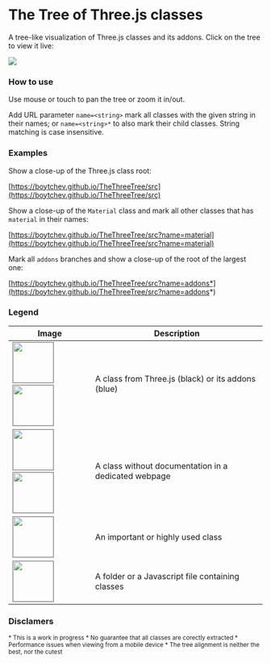 # The Tree of Three.js classes

A tree-like visualization of Three.js classes and its addons. Click on the tree to view it live:

[<img src="https://boytchev.github.io/TheThreeTree/images/all.png">](https://boytchev.github.io/TheThreeTree/src)





### How to use

Use mouse or touch to pan the tree or zoom it in/out.

Add URL parameter `name=<string>` mark all classes with the
given string in their names; or `name=<string>*` to also
mark their child classes. String matching is case insensitive.



### Examples

Show a close-up of the Three.js class root:

[https://boytchev.github.io/TheThreeTree/src](https://boytchev.github.io/TheThreeTree/src)

Show a close-up of the `Material` class and mark all other classes that has `material` in their names:

[https://boytchev.github.io/TheThreeTree/src?name=material](https://boytchev.github.io/TheThreeTree/src?name=material)

Mark all `addons` branches and show a close-up of the root of the largest one:

[https://boytchev.github.io/TheThreeTree/src?name=addons*](https://boytchev.github.io/TheThreeTree/src?name=addons*)



### Legend


| Image | Description |
| --- | --- |
| <img src="https://boytchev.github.io/TheThreeTree/images/node-core.png" height="80" style="border: solid 1px gray"> &nbsp; <img src="https://boytchev.github.io/TheThreeTree/images/node-addon.png" height="80" style="border: solid 1px gray"> | A class from Three.js (black) or its addons (blue) |
| <img src="https://boytchev.github.io/TheThreeTree/images/node-core-undocumented.png" height="80" style="border: solid 1px gray"> &nbsp; <img src="https://boytchev.github.io/TheThreeTree/images/node-addon-undocumented.png" height="80" style="border: solid 1px gray"> | A class without documentation in a dedicated webpage |
| <img src="https://boytchev.github.io/TheThreeTree/images/node-important.png" height="80" style="border: solid 1px gray"> | An important or highly used class |
| <img src="https://boytchev.github.io/TheThreeTree/images/node-folder-file.png" height="80" style="border: solid 1px gray"> | A folder or a Javascript file containing classes |


### Disclamers

<small>
* This is a work in progress
* No guarantee that all classes are corectly extracted
* Performance issues when viewing from a mobile device
* The tree alignment is neither the best, nor the cutest
</small>